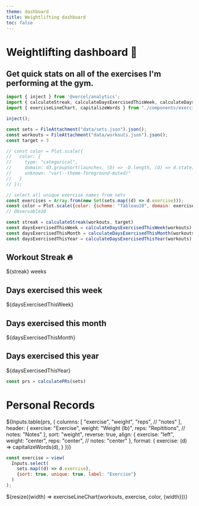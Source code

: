 ```yaml
---
theme: dashboard
title: Weightlifting dashboard
toc: false
---
```

<head>
  <script src="https://cdn.tailwindcss.com"></script>
</head>

<div class="flex flex-col font-sans">
  <h1 class="py-4 font-bold text-4xl">Weightlifting dashboard 💪</h1>
  <h2 class="font-normal text-xl not-italic">Get quick stats on all of the exercises I'm performing at the gym.</h2>
</div>

<!-- Imports -->
```js
import { inject } from '@vercel/analytics';
import { calculateStreak, calculateDaysExercisedThisWeek, calculateDaysExercisedThisMonth, calculateDaysExercisedThisYear, calculatePRs } from "./components/calculate.js";
import { exerciseLineChart, capitalizeWords } from "./components/exercise-line-chart.js";
```

<!-- Vercel Analytics -->
```js
inject();
```

<!-- Load and transform data -->
```js
const sets = FileAttachment("data/sets.json").json();
const workouts = FileAttachment("data/workouts.json").json();
const target = 3
```

<!-- A shared color scale for consistency, sorted by the number of launches -->
```js
// const color = Plot.scale({
//   color: {
//     type: "categorical",
//     domain: d3.groupSort(launches, (D) => -D.length, (d) => d.state).filter((d) => d !== "Other"),
//     unknown: "var(--theme-foreground-muted)"
//   }
// });
```

<!-- A shared color scale for consistency -->
```js
// select all unique exercise names from sets
const exercises = Array.from(new Set(sets.map((d) => d.exercise)));
const color = Plot.scale({color: {scheme: "Tableau10", domain: exercises}});
// Observable10
```

<!-- Calculate workout streak -->
```js
const streak = calculateStreak(workouts, target)
const daysExercisedThisWeek = calculateDaysExercisedThisWeek(workouts)
const daysExercisedThisMonth = calculateDaysExercisedThisMonth(workouts)
const daysExercisedThisYear = calculateDaysExercisedThisYear(workouts)
```

<!-- Display workout streak on a card with big numbers -->
<div class="grid grid-cols-4">
  <div class="card">
    <h2>Workout Streak 🔥</h2>
    <span class="big">${streak} weeks</span>
  </div>
  <div class="card">
    <h2>Days exercised this week</h2>
    <span class="big">${daysExercisedThisWeek}</span>
  </div>
  <div class="card">
    <h2>Days exercised this month</h2>
    <span class="big">${daysExercisedThisMonth}</span>
  </div>
  <div class="card">
    <h2>Days exercised this year</h2>
    <span class="big">${daysExercisedThisYear}</span>
  </div>
</div>

<!-- Caluclate and display PRs as a table -->
```js
const prs = calculatePRs(sets)
```

<div class="grid grid-cols-1">
  <div class="card">
    <h1 class="pb-3 font-sans font-semibold text-lg">Personal Records</h1>
    <div class="border border-neutral-300 dark:border-neutral-700">
      ${Inputs.table(prs, {
        columns: [
          "exercise",
          "weight",
          "reps",
          // "notes"
        ],
        header: {
          exercise: "Exercise",
          weight: "Weight (lb)",
          reps: "Repititions",
          // notes: "Notes"
        },
        sort: "weight",
        reverse: true,
        align: {
          exercise: "left",
          weight: "center",
          reps: "center",
          // notes: "center"
        },
        format: {
          exercise: (d) => capitalizeWords(d),
        }
      })}
    </div>
  </div>
</div>


<!-- Display exercise line chart with inputs -->
```js
const exercise = view(
  Inputs.select(
    sets.map((d) => d.exercise),
    {sort: true, unique: true, label: "Exercise"}
  )
);
```

<div class="grid grid-cols-1">
  <div class="card">
    ${resize((width) => exerciseLineChart(workouts, exercise, color, {width}))}
  </div>
</div>
